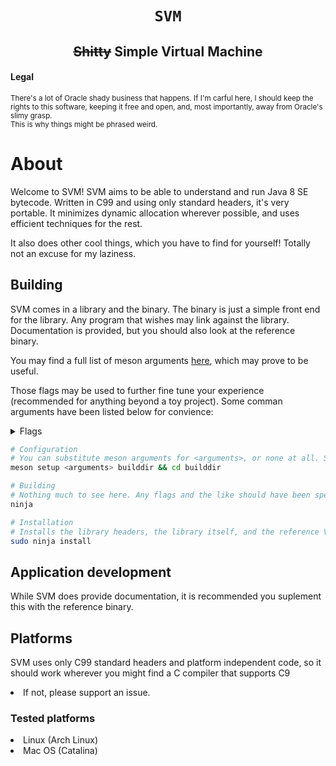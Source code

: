 <h1 align="center"><code>SVM</code></h1>
<h2 align="center"><s>Shitty</s> Simple Virtual Machine</h2>

#### Legal
<sub>There's a lot of Oracle shady business that happens. If I'm carful here, I should keep the rights to this software, keeping it free and open, and, most importantly, away from Oracle's slimy grasp.</br>This is why things might be phrased weird.</sub>

# About
Welcome to SVM! SVM aims to be able to understand and run Java 8 SE bytecode. Written in C99 and using only standard headers, it's very portable. It minimizes dynamic allocation wherever possible, and uses efficient techniques for the rest.

It also does other cool things, which you have to find for yourself! Totally not an excuse for my laziness.

## Building
SVM comes in a library and the binary. The binary is just a simple front end for the library. Any program that wishes may link against the library.
Documentation is provided, but you should also look at the reference binary.

You may find a full list of meson arguments [here](https://mesonbuild.com/Builtin-options.html), which may prove to be useful.

Those flags may be used to further fine tune your experience (recommended for anything beyond a toy project). Some comman arguments have been listed below for convience:

<details>
<summary>Flags</summary>
<br>
<ol>
<li><i>buildtype</i>
    <ol>
    <li> <i>debug</i> is the default, which is not want you want if you are not developing or debugging.</li>
    <li> <i>plain</i> will not include debug symbols, but won't do anything special.</li>
    <li> <i>debugoptimized</i> builds an optimized debug build. This can break debugging *very* easily.</li>
    <li> <i>release</i> does some optimizations, and doesn't include debug symbols.</li>
    <li> <i>minimize</i> makes the library as small as possible. Usefull for embedding.</li>
    </ol>
</li>
<li><i>default_library</i>
    <ol>
    <li> <i>both</i> is the default, and builds both a static and dynamic library.</li>
    <li> <i>static</i> builds a static library, which doesn't need to be present at runtime (baked into the application).</li>
    <li> <i>shared</i> will build a shared library. Must be shipped with the applications, and might not be a good choice.</li>
    </ol>
</li>
<li> <i>optimization</i>
    <ol>
    <li> <i>O</i> is dependent on the buildtype (default on debug). Performs no optimizations.</li>
    <li> <i>1</i> optimizes a little for size and performance, without having a large impact on compile time.</i>
    <li> <i>2</i> optimizes for performance as much as possible without increasing size.</li>
    <li> <i>3</i> optimizes as much as possible for performance, and doesn't give a f\*ck about binary size.</li>
    <li> <i>s</i> enables all optimizations that have often have an effect on code size.</li>
    <li> <i>g</i> enhances your debugging experience.</li>
    </ol>
</li>
<li> <i>werror</i>
    <ol>
    <li> <i>true</i> is the default. Errors on warnings.</li>
    <li> <i>false</i> doesn't error on warnings. </li>
    </ol>
</li>
<li> <i>warning_level</i>
    <ol>
    <li> <i>0-3</i>, where 0 is the lowest, and 3 is the highest.</li>
    </ol
</li>
</ol>
</pre>
</details>

```bash
# Configuration
# You can substitute meson arguments for <arguments>, or none at all. Some common arguments have been listed for convience:
meson setup <arguments> builddir && cd builddir

# Building
# Nothing much to see here. Any flags and the like should have been specified in the configure stage.
ninja

# Installation
# Installs the library headers, the library itself, and the reference VM.
sudo ninja install
```

## Application development
While SVM does provide documentation, it is recommended you suplement this with the reference binary.

## Platforms
SVM uses only C99 standard headers and platform independent code, so it should work wherever you might find a C compiler that supports C9<li> If not, please support an issue.

### Tested platforms

<li> Linux (Arch Linux)
<li> Mac OS (Catalina)



